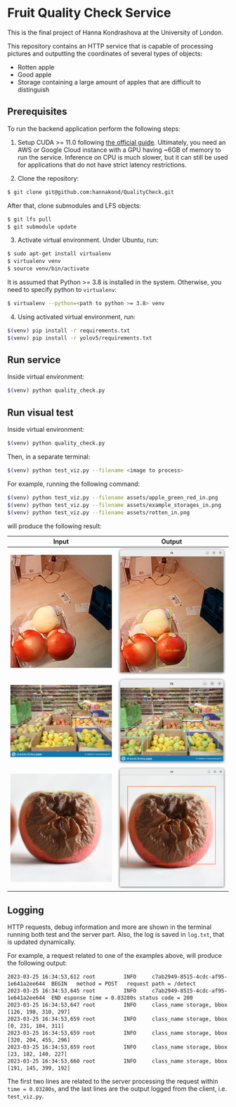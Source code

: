 # Fruit Quality Check Service

This is the final project of Hanna Kondrashova at the University of London.

This repository contains an HTTP service that is capable of processing pictures
and outputting the coordinates of several types of objects:
- Rotten apple
- Good apple
- Storage containing a large amount of apples that are difficult to distinguish

## Prerequisites

To run the backend application perform the following steps:

1. Setup CUDA >= 11.0 following [the official guide](https://docs.nvidia.com/cuda/cuda-installation-guide-linux/).
Ultimately, you need an AWS or Google Cloud instance with a GPU having ~6GB of memory to run the service. Inference on CPU is much slower, but it can still be used for applications that do not have strict latency restrictions.

2. Clone the repository:

```bash
$ git clone git@github.com:hannakond/QualityCheck.git
```

After that, clone submodules and LFS objects:

```bash
$ git lfs pull
$ git submodule update
```

3. Activate virtual environment. Under Ubuntu, run:

```bash
$ sudo apt-get install virtualenv
$ virtualenv venv
$ source venv/bin/activate
```

It is assumed that Python >= 3.8 is installed in the system. Otherwise, you need to specify python to `virtualenv`:

```bash
$ virtualenv --python=<path to python >= 3.8> venv
```

4. Using activated virtual environment, run:

```bash
$(venv) pip install -r requirements.txt
$(venv) pip install -r yolov5/requirements.txt
```

## Run service

Inside virtual environment:

```bash
$(venv) python quality_check.py
```

## Run visual test

Inside virtual environment:

```bash
$(venv) python quality_check.py
```

Then, in a separate terminal:

```bash
$(venv) python test_viz.py --filename <image to process>
```

For example, running the following command:

```bash
$(venv) python test_viz.py --filename assets/apple_green_red_in.png
$(venv) python test_viz.py --filename assets/example_storages_in.png
$(venv) python test_viz.py --filename assets/rotten_in.png
```

will produce the following result:


|Input|Output|
|-----|------|
|![](assets/apple_green_red_in.png)|![](assets/apple_green_red_out.png)|
|![](assets/example_storages_in.png)|![](assets/example_storages_out.png)|
|![](assets/rotten_in.png)|![](assets/rotten_out.png)|

## Logging

HTTP requests, debug information and more are shown in the terminal
running both test and the server part. Also, the log is saved in `log.txt`,
that is updated dynamically.

For example, a request related to one of the examples above, will
produce the following output:

```
2023-03-25 16:34:53,612 root         INFO     c7ab2949-8515-4cdc-af95-1e641a2ee644	BEGIN	method = POST	request path = /detect
2023-03-25 16:34:53,645 root         INFO     c7ab2949-8515-4cdc-af95-1e641a2ee644	END	esponse time = 0.03280s	status code = 200
2023-03-25 16:34:53,647 root         INFO     class_name storage, bbox [126, 198, 310, 297]
2023-03-25 16:34:53,659 root         INFO     class_name storage, bbox [0, 231, 104, 311]
2023-03-25 16:34:53,659 root         INFO     class_name storage, bbox [320, 204, 455, 296]
2023-03-25 16:34:53,659 root         INFO     class_name storage, bbox [23, 182, 140, 227]
2023-03-25 16:34:53,660 root         INFO     class_name storage, bbox [191, 145, 399, 192]
```

The first two lines are related to the server processing the request within
`time = 0.03280s`, and the last lines are the output logged from the client,
i.e. `test_viz.py`.